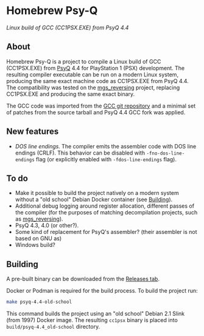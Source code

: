 # Homebrew Psy-Q
*Linux build of GCC (CC1PSX.EXE) from PsyQ 4.4*

## About

Homebrew Psy-Q is a project to compile a Linux build of GCC (CC1PSX.EXE) from [PsyQ](https://www.retroreversing.com/official-playstation-1-software-development-kit-(psyq)/) 4.4 for PlayStation 1 (PSX) development. The resulting compiler executable can be run on a modern Linux system, producing the same exact machine code as CC1PSX.EXE from PsyQ 4.4. The compatibility was tested on the [mgs_reversing](https://github.com/FoxdieTeam/mgs_reversing) project, replacing CC1PSX.EXE and producing the same exact binary.

The GCC code was imported from the [GCC git repository](https://github.com/gcc-mirror/gcc) and a minimal set of patches from the source tarball and PsyQ 4.4 GCC fork was applied.

## New features
- *DOS line endings.* The compiler emits the assembler code with DOS line endings (CRLF). This behavior can be disabled with `-fno-dos-line-endings` flag (or explicitly enabled with `-fdos-line-endings` flag).

## To do
- Make it possible to build the project natively on a modern system without a "old school" Debian Docker container (see [Building](#building)).
- Additional debug logging around register allocation, different passes of the compiler (for the purposes of matching decompilation projects, such as [mgs_reversing](https://github.com/FoxdieTeam/mgs_reversing)).
- PsyQ 4.3, 4.0 (or other?).
- Some kind of replacement for PsyQ's assembler? (their assembler is not based on GNU as)
- Windows build?

## Building
A pre-built binary can be downloaded from the [Releases tab](https://github.com/nocato/homebrew-psyq/releases).

Docker or Podman is required for the build process. To build the project run:
```bash
make psyq-4.4-old-school
```

This command builds the project using an "old school" Debian 2.1 Slink (from 1997) Docker image. The resulting `cc1psx` binary is placed into `build/psyq-4.4_old-school` directory.

